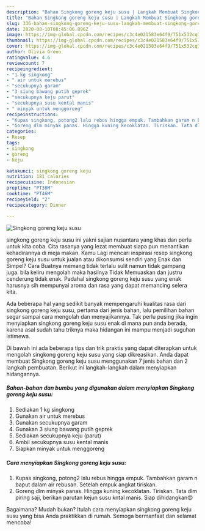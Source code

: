 ```yaml
---
description: "Bahan Singkong goreng keju susu | Langkah Membuat Singkong goreng keju susu Yang Enak Banget"
title: "Bahan Singkong goreng keju susu | Langkah Membuat Singkong goreng keju susu Yang Enak Banget"
slug: 336-bahan-singkong-goreng-keju-susu-langkah-membuat-singkong-goreng-keju-susu-yang-enak-banget
date: 2020-08-10T08:45:06.896Z
image: https://img-global.cpcdn.com/recipes/c3c4e021583e64f9/751x532cq70/singkong-goreng-keju-susu-foto-resep-utama.jpg
thumbnail: https://img-global.cpcdn.com/recipes/c3c4e021583e64f9/751x532cq70/singkong-goreng-keju-susu-foto-resep-utama.jpg
cover: https://img-global.cpcdn.com/recipes/c3c4e021583e64f9/751x532cq70/singkong-goreng-keju-susu-foto-resep-utama.jpg
author: Olivia Green
ratingvalue: 4.6
reviewcount: 7
recipeingredient:
- "1 kg singkong"
- " air untuk merebus"
- "secukupnya garam"
- "3 siung bawang putih geprek"
- "secukupnya keju parut"
- "secukupnya susu kental manis"
- " minyak untuk menggoreng"
recipeinstructions:
- "Kupas singkong, potong2 lalu rebus hingga empuk. Tambahkan garam n baput dalam air rebusan. Setelah empuk angkat tiriskan."
- "Goreng dlm minyak panas. Hingga kuning kecoklatan. Tiriskan. Tata dlm piring saji, berikan parutan kejun susu kntal manis. Siap dihidangkan😍"
categories:
- Resep
tags:
- singkong
- goreng
- keju

katakunci: singkong goreng keju 
nutrition: 181 calories
recipecuisine: Indonesian
preptime: "PT30M"
cooktime: "PT46M"
recipeyield: "2"
recipecategory: Dinner

---
```



![Singkong goreng keju susu](https://img-global.cpcdn.com/recipes/c3c4e021583e64f9/751x532cq70/singkong-goreng-keju-susu-foto-resep-utama.jpg)


singkong goreng keju susu ini yakni sajian nusantara yang khas dan perlu untuk kita coba. Cita rasanya yang lezat membuat siapa pun menantikan kehadirannya di meja makan.
Kamu Lagi mencari inspirasi resep singkong goreng keju susu untuk jualan atau dikonsumsi sendiri yang Enak dan Simpel? Cara Buatnya memang tidak terlalu sulit namun tidak gampang juga. bila keliru mengolah maka hasilnya Tidak Memuaskan dan justru cenderung tidak enak. Padahal singkong goreng keju susu yang enak harusnya sih mempunyai aroma dan rasa yang dapat memancing selera kita.



Ada beberapa hal yang sedikit banyak mempengaruhi kualitas rasa dari singkong goreng keju susu, pertama dari jenis bahan, lalu pemilihan bahan segar sampai cara mengolah dan menyajikannya. Tak perlu pusing jika ingin menyiapkan singkong goreng keju susu enak di mana pun anda berada, karena asal sudah tahu triknya maka hidangan ini mampu menjadi suguhan istimewa.


Di bawah ini ada beberapa tips dan trik praktis yang dapat diterapkan untuk mengolah singkong goreng keju susu yang siap dikreasikan. Anda dapat membuat Singkong goreng keju susu menggunakan 7 jenis bahan dan 2 langkah pembuatan. Berikut ini langkah-langkah dalam menyiapkan hidangannya.

<!--inarticleads1-->

##### Bahan-bahan dan bumbu yang digunakan dalam menyiapkan Singkong goreng keju susu:

1. Sediakan 1 kg singkong
1. Gunakan  air untuk merebus
1. Gunakan secukupnya garam
1. Gunakan 3 siung bawang putih geprek
1. Sediakan secukupnya keju (parut)
1. Ambil secukupnya susu kental manis
1. Siapkan  minyak untuk menggoreng




<!--inarticleads2-->

##### Cara menyiapkan Singkong goreng keju susu:

1. Kupas singkong, potong2 lalu rebus hingga empuk. Tambahkan garam n baput dalam air rebusan. Setelah empuk angkat tiriskan.
1. Goreng dlm minyak panas. Hingga kuning kecoklatan. Tiriskan. Tata dlm piring saji, berikan parutan kejun susu kntal manis. Siap dihidangkan😍




Bagaimana? Mudah bukan? Itulah cara menyiapkan singkong goreng keju susu yang bisa Anda praktikkan di rumah. Semoga bermanfaat dan selamat mencoba!

